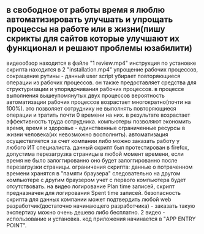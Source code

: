 ## в свободное от работы время я люблю автоматизировать улучшать и упрощать процессы на работе или в жизни(пишу скрикты для сайтов которые улучшают их функционал и решают проблемы юзабилити)

видеообзор находится в файле "1 review.mp4"
инструкция по установке скрипта находится в 2 "installation.mp4"
упрощение рабочих процессов, сокращение рутины - данный user script убирает повторяющиеся операции из рабочих процессов. он также предоставляет средства для структуризации и упорядочивания рабочих процессов. в процессе выполнения вышеупомянутых двух процессов вероятность автоматизации рабочих процессов возрастает многократно(почти на 100%). это позволяет сотруднику не выполнять повторяющиеся операции и тратить почти 0 времени на них. в результате возрастает эффективность труда сотрудника. компьютеры позволяют экономить время, время и здоровье - единственные ограниченные ресурсы в жизни человека(их невозможно восполнить). автоматизация осуществляется за счет компании либо можно заказать работу у любого ИТ специалиста. данный скрипт был протестирован в firefox, допустима перезагрузка страницы в любой момент времени, если время не было залоггированно оно будет залоггированно после перезагрузки страницы. ограничения скрипта: данные о потраченном времени хранятся в "памяти браузера" следовательно на другом компьютере с другим браузером учет с первого компьютера  будет отсутствовать. на видео логирование Plan time записей, скрипт предназначен для логирования Spent time записей. безопасность скрипта для данных компании может подтвердить любой web разработчик(достаточно начинающего разработчика) - заказать такую экспертизу можно очень дешево либо бесплатно. 2 видео - использование и установка. код приложения начинается в "APP ENTRY POINT".